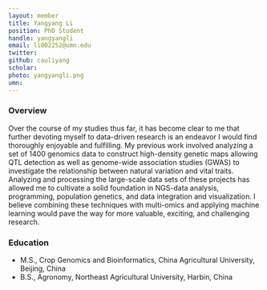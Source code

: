 ```yaml
---
layout: member
title: Yangyang Li
position: PhD Student
handle: yangyangli
email: li002252@umn.edu
twitter:
github: cauliyang
scholar: 
photo: yangyangli.png
umn: 
---
```


### Overview
Over the course of my studies thus far, it has become clear to me that further devoting myself to data-driven research is an endeavor I would find thoroughly enjoyable and fulfilling. My previous work involved analyzing a set of 1400 genomics data to construct high-density genetic maps allowing QTL detection as well as genome-wide association studies (GWAS) to investigate the relationship between natural variation and vital traits. Analyzing and processing the large-scale data sets of these projects has allowed me to cultivate a solid foundation in NGS-data analysis, programming, population genetics, and data integration and visualization. I believe combining these techniques with multi-omics and applying machine learning would pave the way for more valuable, exciting, and challenging research. 

### Education
- M.S., Crop Genomics and Bioinformatics, China Agricultural University, Beijing, China
- B.S., Agronomy, Northeast Agricultural University, Harbin, China

